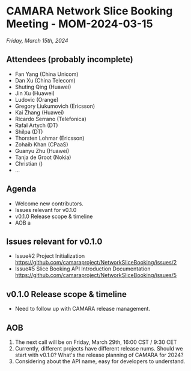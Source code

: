 # CAMARA Network Slice Booking Meeting - MOM-2024-03-15

*Friday, March 15th, 2024*

## Attendees (probably incomplete)

* Fan Yang (China Unicom)
* Dan Xu (China Telecom)
* Shuting Qing (Huawei)
* Jin Xu (Huawei)
* Ludovic (Orange)
* Gregory Liukumovich (Ericsson)
* Kai Zhang (Huawei)
* Ricardo Serrano (Telefonica)
* Rafal Artych (DT)
* Shilpa (DT)
* Thorsten Lohmar (Ericsson)
* Zohaib Khan (CPaaS)
* Guanyu Zhu (Huawei)
* Tanja de Groot (Nokia)
* Christian ()
* ...

## Agenda
* Welcome new contributors.
* Issues relevant for v0.1.0 
* v0.1.0 Release scope & timeline
* AOB
a
## Issues relevant for v0.1.0 
* Issue#2 Project Initialization https://github.com/camaraproject/NetworkSliceBooking/issues/2
* Issue#5 Slice Booking API Introduction Documentation https://github.com/camaraproject/NetworkSliceBooking/issues/5

## v0.1.0 Release scope & timeline
* Need to follow up with CAMARA release management. 

## AOB
1. The next call will be on Friday, March 29th, 16:00 CST / 9:30 CET 
2. Currently, different projects have different release nums. Should we start with v0.1.0? What's the release planning of CAMARA for 2024?
3. Considering about the API name, easy for developers to understand.